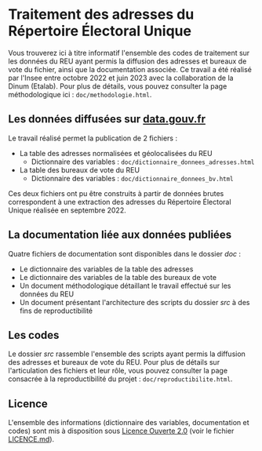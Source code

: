 # Traitement des adresses du Répertoire Électoral Unique

Vous trouverez ici à titre informatif l'ensemble des codes de traitement sur les données du REU ayant permis la diffusion des adresses et bureaux de vote du fichier, ainsi que la documentation associée. Ce travail a été réalisé par l'Insee entre octobre 2022 et juin 2023 avec la collaboration de la Dinum (Etalab). Pour plus de détails, vous pouvez consulter la page méthodologique ici : ```doc/methodologie.html```.

## Les données diffusées sur [data.gouv.fr](https://www.data.gouv.fr/fr/datasets/bureaux-de-vote-et-adresses-de-leurs-electeurs/)

Le travail réalisé permet la publication de 2 fichiers :

- La table des adresses normalisées et géolocalisées du REU
    + Dictionnaire des variables : ```doc/dictionnaire_donnees_adresses.html```
- La table des bureaux de vote du REU
    + Dictionnaire des variables : ```doc/dictionnaire_donnees_bv.html```

Ces deux fichiers ont pu être construits à partir de données brutes correspondent à une extraction des adresses du Répertoire Électoral Unique réalisée en septembre 2022.

## La documentation liée aux données publiées

Quatre fichiers de documentation sont disponibles dans le dossier _doc_ :
- Le dictionnaire des variables de la table des adresses
- Le dictionnaire des variables de la table des bureaux de vote
- Un document méthodologique détaillant le travail effectué sur les données du REU
- Un document présentant l'architecture des scripts du dossier _src_ à des fins de reproductibilité

## Les codes

Le dossier _src_ rassemble l'ensemble des scripts ayant permis la diffusion des adresses et bureaux de vote du REU.
Pour plus de détails sur l'articulation des fichiers et leur rôle, vous pouvez consulter la page consacrée à la reproductibilité du projet : ```doc/reproductibilite.html```.

## Licence

L'ensemble des informations (dictionnaire des variables, documentation et
codes) sont mis à disposition sous
[Licence Ouverte 2.0](https://spdx.org/licenses/etalab-2.0.html) (voir le
fichier [LICENCE.md](./LICENCE.md)).
